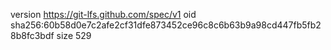 version https://git-lfs.github.com/spec/v1
oid sha256:60b58d0e7c2afe2cf31dfe873452ce96c8c6b63b9a98cd447fb5fb28b8fc3bdf
size 529
